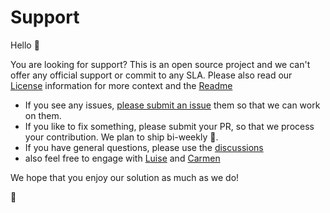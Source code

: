 # Support

Hello 👋

You are looking for support? This is an open source project and we can't offer any official support or commit to any SLA. Please also read our [License](https://github.com/ProvisionGenie/ProvisionGenie/blob/main/LICENSE.md) information for more context and the [Readme](https://github.com/ProvisionGenie/ProvisionGenie/blob/main/README.md)

* If you see any issues, [please submit an issue](https://github.com/LuiseFreese/TheBaby/issues/new/choose) them so that we can work on them.
* If you like to fix something, please submit your PR, so that we process your contribution. We plan to ship bi-weekly 🚢.
* If you have general questions, please use the [discussions](https://github.com/ProvisionGenie/ProvisionGenie/discussions)
* also feel free to engage with [Luise](https://twitter.com/LuiseFreese) and [Carmen](https://www.twitter.com/carmenysewijn)

We hope that you enjoy our solution as much as we do!

💖
